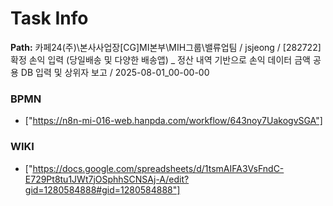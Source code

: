 # Task Info

**Path:** 카페24(주)\본사사업장\[CG]MI본부\MIH그룹\밸류업팀 / jsjeong / [282722] 확정 손익 입력 (당일배송 및 다양한 배송앱) _ 정산 내역 기반으로 손익 데이터 금액 공용 DB 입력 및 상위자 보고 / 2025-08-01_00-00-00

### BPMN
- ["https://n8n-mi-016-web.hanpda.com/workflow/643noy7UakogvSGA"]

### WIKI
- ["https://docs.google.com/spreadsheets/d/1tsmAIFA3VsFndC-E729Pt8tu1JWt7jOSphhSCNSAj-A/edit?gid=1280584888#gid=1280584888"]

